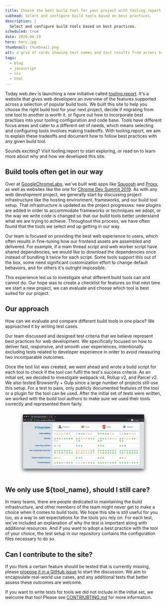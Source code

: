 ```yaml
---
title: Choose the best build tool for your project with tooling.report
subhead: Select and configure build tools based on best practices.
description: |
  Select and configure build tools based on best practices.
scheduled: true
date: 2020-06-29
hero: hero.jpg
thumbnail: thumbnail.png 
alt: a grid of cards showing test names and test results from across tooling.report
tags:
  - blog
  - javascript
  - css
  - html
---
```


Today web.dev is launching a new initiative called [tooling.report](https://tooling.report). It's a
website that gives web developers an overview of the features supported across a selection of
popular build tools. We built this site to help you choose the right build tool for your next
project, decide if migrating from one tool to another is worth it, or figure out how to incorporate
best practises into your tooling configuration and code base. Tools have different focus areas and
cater to a different set of needs, which means selecting and configuring tools involves making
tradeoffs. With tooling.report, we aim to explain these tradeoffs and document how to follow best
practices with any given build tool.   
  
Sounds exciting? Visit tooling.report to start exploring, or read on to learn more about why and how
we developed this site. 

## Build tools often get in our way

Over at [GoogleChromeLabs](https://github.com/GoogleChromeLabs), we've built web apps like
[Squoosh](https://squoosh.app/) and [Proxx](https://proxx.app/), as well as websites like the one
for [Chrome Dev Summit 2019](https://developer.chrome.com/devsummit/). As with any web development
project, we generally start by discussing project infrastructure like the hosting environment,
frameworks, and our build tool setup.  That infrastructure is updated as the project progresses: new
plugins are added in order to accommodate frameworks or techniques we adopt, or the way we write
code is changed so that our build tools better understand what we are trying to achieve. Throughout
this process, we have often found that the tools we select end up getting in our way.

Our team is focused on providing the best web experience to users, which often results in
fine-tuning how our frontend assets are assembled and delivered. For example, if a main thread
script and web worker script have shared dependencies, we would like to download the dependencies
once instead of bundling it twice for each script. Some tools support this out of the box, some need
significant customization effort to change default behaviors, and for others it's outright
impossible. 

This experience led us to investigate what different build tools can and cannot do. Our hope was to
create a checklist for features so that next time we start a new project, we can evaluate and choose
which tool is best suited for our project.

## Our approach

How can we evaluate and compare different build tools in one place? We approached it by writing test
cases.

Our team discussed and designed test criteria that we believe represent best practices for web
development. We specifically focused on how to deliver fast, responsive, and smooth user
experiences, intentionally excluding tests related to developer experience in order to avoid
measuring two incomparable outcomes. 

Once the test list was created, we went ahead and wrote a build script for each tool to check if the
tool can fulfil the test's success criteria. As an initial set, we decided to investigate webpack
v4, Rollup v2, and Parcel v2. We also tested Browserify + Gulp since a large number of projects
still use this setup. For a test to pass, only publicly documented features of the tool or a plugin
for the tool can be used. After the initial set of tests were written, we worked with the build tool
authors to make sure we used their tools correctly and represented them fairly.

<figure class="w-figure">
  <img class="w-screenshot w-screenshot--filled" 
       src="overview.jpg" 
       alt="A screenshot of tooling.report.">
</figure>

## We only use ${tool_name}, should I still care?

In many teams, there are people dedicated to maintaining the build infrastructure, and other members
of the team might never get to make a choice when it comes to build tools. We hope this site is
still useful for you too, as a way to set expectations for the tools you rely on. For each test,
we've included an explanation of why the test is important along with additional resources. And if
you want to adopt a best practice with the tool of your choice, the test setup in our repository
contains the configuration files necessary to do so.

## Can I contribute to the site?

If you think a certain feature should be tested that is currently missing, please [propose it in a
GitHub issue](https://github.com/GoogleChromeLabs/tooling.report/issues/new) to start the
discussion. We aim to encapsulate real-world use cases, and any additional tests that better assess
these outcomes are welcome.   
  
If you want to write tests for tools we did not include in the initial set, we welcome that too!
Please see
[CONTRIUBTING.md](https://github.com/GoogleChromeLabs/tooling.report/blob/dev/CONTRIBUTING.md) for
more information. 